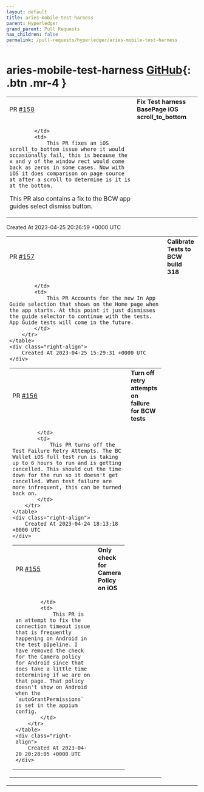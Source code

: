 ```yaml
---
layout: default
title: aries-mobile-test-harness
parent: Hyperledger
grand_parent: Pull Requests
has_children: false
permalink: /pull-requests/hyperledger/aries-mobile-test-harness
---
```


# aries-mobile-test-harness <span class="fs-3 right-align">[GitHub](https://github.com/hyperledger/aries-mobile-test-harness){: .btn .mr-4 }</span>


<div>
    <table>
        <tr>
            <td>
                PR <a href="https://github.com/hyperledger/aries-mobile-test-harness/pull/158" class=".btn">#158</a>
            </td>
            <td>
                <b>
                    Fix Test harness BasePage iOS scroll_to_bottom
                </b>
            </td>
        </tr>
        <tr>
            <td>
                
            </td>
            <td>
                This PR fixes an iOS scroll_to_bottom issue where it would occasionally fail, this is because the x and y of the window rect would come back as zeros in some cases. Now with iOS it does comparison on page source at after a scroll to determine is it is at the bottom. 

This PR also contains a fix to the BCW app guides select dismiss button. 
            </td>
        </tr>
    </table>
    <div class="right-align">
        Created At 2023-04-25 20:26:59 +0000 UTC
    </div>
</div>

<div>
    <table>
        <tr>
            <td>
                PR <a href="https://github.com/hyperledger/aries-mobile-test-harness/pull/157" class=".btn">#157</a>
            </td>
            <td>
                <b>
                    Calibrate Tests to BCW build 318
                </b>
            </td>
        </tr>
        <tr>
            <td>
                
            </td>
            <td>
                This PR Accounts for the new In App Guide selection that shows on the Home page when the app starts. At this point it just dismisses the guide selector to continue with the tests. App Guide tests will come in the future. 
            </td>
        </tr>
    </table>
    <div class="right-align">
        Created At 2023-04-25 15:29:31 +0000 UTC
    </div>
</div>

<div>
    <table>
        <tr>
            <td>
                PR <a href="https://github.com/hyperledger/aries-mobile-test-harness/pull/156" class=".btn">#156</a>
            </td>
            <td>
                <b>
                    Turn off retry attempts on failure for BCW tests
                </b>
            </td>
        </tr>
        <tr>
            <td>
                
            </td>
            <td>
                This PR turns off the Test Failure Retry Attempts. The BC Wallet iOS full test run is taking up to 6 hours to run and is getting cancelled. This should cut the time down for the run so it doesn't get cancelled. When test failure are more infrequent, this can be turned back on.
            </td>
        </tr>
    </table>
    <div class="right-align">
        Created At 2023-04-24 18:13:18 +0000 UTC
    </div>
</div>

<div>
    <table>
        <tr>
            <td>
                PR <a href="https://github.com/hyperledger/aries-mobile-test-harness/pull/155" class=".btn">#155</a>
            </td>
            <td>
                <b>
                    Only check for Camera Policy on iOS
                </b>
            </td>
        </tr>
        <tr>
            <td>
                
            </td>
            <td>
                This PR is an attempt to fix the connection timeout issue that is frequently happening on Android in the test pIpeline. I have removed the check for the Camera policy for Android since that does take a little time determining if we are on that page. That policy doesn't show on Android when the `autoGrantPermissions` is set in the appium config. 
            </td>
        </tr>
    </table>
    <div class="right-align">
        Created At 2023-04-20 20:28:05 +0000 UTC
    </div>
</div>

